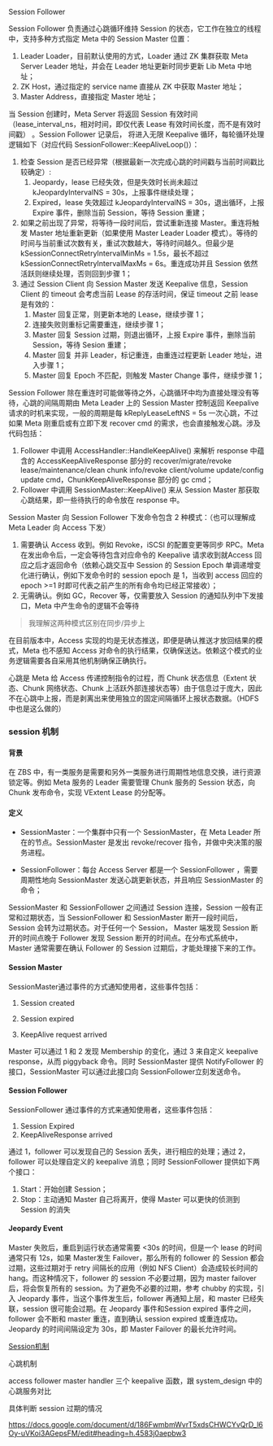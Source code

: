 Session Follower 

Session Follower 负责通过心跳循环维持 Session 的状态，它工作在独立的线程中，支持多种方式指定 Meta 中的 Session Master 位置：

1. Leader Loader，目前默认使用的方式，Loader 通过 ZK 集群获取 Meta Server Leader 地址，并会在 Leader 地址更新时同步更新 Lib Meta 中地址；
2. ZK Host，通过指定的 service name 直接从 ZK 中获取 Master 地址；
3. Master Address，直接指定 Master 地址；

当 Session 创建时，Meta Server 将返回 Session 有效时间（lease_interval_ns，相对时间，即仅代表 Lease 有效时间长度，而不是有效时间戳） 。Session Follower 记录后， 将进入无限 Keepalive 循环，每轮循环处理逻辑如下（对应代码 SessionFollower::KeepAliveLoop()）：

1. 检查 Session 是否已经异常（根据最新一次完成心跳的时间戳与当前时间戳比较确定）:
   1. Jeopardy，lease 已经失效，但是失效时长尚未超过 kJeopardyIntervalNS = 30s，上报事件继续处理；
   2. Expired，lease 失效超过 kJeopardyIntervalNS = 30s，退出循环，上报 Expire 事件，删除当前 Session，等待 Session 重建；
2. 如果之前出现了异常，将等待一段时间后，尝试重新连接 Master。重连将触发 Master 地址重新更新（如果使用 Master Leader Loader 模式）。等待的时间与当前重试次数有关，重试次数越大，等待时间越久。但最少是 kSessionConnectRetryIntervalMinMs = 1.5s，最长不超过 kSessionConnectRetryIntervalMaxMs = 6s。重连成功并且 Session 依然活跃则继续处理，否则回到步骤 1；
3. 通过 Session Client 向 Session Master 发送 Keepalive 信息，Session Client 的 timeout 会考虑当前 Lease 的存活时间，保证 timeout 之前 lease 是有效的：
   1. Master 回复正常，则更新本地的 Lease，继续步骤 1；
   2. 连接失败则重标记需要重连，继续步骤 1；
   3. Master 回复 Session 过期，则退出循环，上报 Expire 事件，删除当前 Session，等待 Sesion 重建；
   4. Master 回复 并非 Leader，标记重连，由重连过程更新 Leader 地址，进入步骤 1；
   5. Master 回复 Epoch 不匹配，则触发 Master Change 事件，继续步骤 1；

Session Follower 除在重连时可能做等待之外，心跳循环中均为直接处理没有等待，心跳的间隔周期由 Meta Leader 上的 Session Master 控制返回 Keepalive 请求的时机来实现，一般的周期是每 kReplyLeaseLeftNS = 5s 一次心跳，不过如果 Meta 刚重启或有立即下发 recover cmd 的需求，也会直接触发心跳。涉及代码包括：

1. Follower 中调用 AccessHandler::HandleKeepAlive() 来解析 response 中蕴含的 AccessKeepAliveResponse 部分的 recover/migrate/revoke lease/maintenance/clean chunk info/revoke client/volume update/config update cmd，ChunkKeepAliveResponse 部分的 gc cmd；
2. Follower 中调用 SessionMaster::KeepAlive() 来从 Session Master 那获取心跳结果，即一些待执行的命令放在 response 中。

Session Master 向 Session Follower 下发命令包含 2 种模式：（也可以理解成 Meta Leader 向 Access 下发）

1. 需要确认 Access 收到。例如 Revoke，iSCSI 的配置变更等同步 RPC。Meta 在发出命令后，一定会等待包含对应命令的 Keepalive 请求收到就Access 回应之后才返回命令（依赖心跳交互中 Session 的 Session Epoch 单调递增变化进行确认，例如下发命令时的 session epoch 是 1，当收到 access 回应的 epoch >=1 时即可代表之前产生的所有命令均已经正常接收）；
2. 无需确认。例如 GC，Recover 等，仅需要放入 Session 的通知队列中下发接口，Meta 中产生命令的逻辑不会等待

> 我理解这两种模式区别在同步/异步上

在目前版本中，Access 实现的均是无状态推送，即便是确认推送才放回结果的模式，Meta 也不感知 Access 对命令的执行结果，仅确保送达。依赖这个模式的业务逻辑需要各自采用其他机制确保正确执行。

心跳是 Meta 给 Access 传递控制指令的过程，而 Chunk 状态信息（Extent 状态、Chunk 网络状态、Chunk 上活跃外部连接状态等）由于信息过于庞大，因此不在心跳中上报，而是剥离出来使用独立的固定间隔循环上报状态数据。（HDFS 中也是这么做的）







### session 机制

#### 背景

在 ZBS 中，有一类服务是需要和另外一类服务进行周期性地信息交换，进行资源锁定等。例如 Meta 服务的 Leader 需要管理 Chunk 服务的 Session 状态，向 Chunk 发布命令，实现 VExtent Lease 的分配等。

#### 定义

* SessionMaster：一个集群中只有一个 SessionMaster，在 Meta Leader 所在的节点。SessionMaster 是发出 revoke/recover 指令，并做中央决策的服务进程。

* SessionFollower：每台 Access Server 都是一个 SessionFollower ，需要周期性地向 SessionMaster 发送心跳更新状态，并且响应 SessionMaster 的命令；

SessionMaster 和 SessionFollower 之间通过 Session 连接，Session 一般有正常和过期状态，当 SessionFollower 和 SessionMaster 断开一段时间后，Session 会转为过期状态。对于任何一个 Session， Master 端发现 Session 断开的时间点晚于 Follower 发现 Session 断开的时间点。在分布式系统中，Master 通常需要在确认 Follower 的 Session 过期后，才能处理接下来的工作。

#### Session Master

SessionMaster通过事件的方式通知使用者，这些事件包括：

1. Session created

2. Session expired

3. KeepAlive request arrived

Master 可以通过 1 和 2 发现 Membership 的变化，通过 3 来自定义 keepalive response，从而 piggyback 命令。同时 SessionMaster 提供 NotifyFollower 的接口，SessionMaster 可以通过此接口向 SessionFollower立刻发送命令。

#### Session Follower

SessionFollower 通过事件的方式来通知使用者，这些事件包括：

1. Session Expired
2. KeepAliveResponse arrived

通过 1，follower 可以发现自己的 Session 丢失，进行相应的处理；通过 2，follower 可以处理自定义的 keepalive 消息；同时 SessionFollower 提供如下两个接口：

1. Start：开始创建 Session；
2. Stop：主动通知 Master 自己将离开，使得 Master 可以更快的侦测到 Session 的消失

#### Jeopardy Event

Master 失败后，重启到运行状态通常需要 <30s 的时间，但是一个 lease 的时间通常只有 12s，如果 Master发生 Failover，那么所有的 follower 的 Session 都会过期，这些过期对于 retry 间隔长的应用（例如 NFS Client）会造成较长时间的 hang。而这种情况下，follower 的 session 不必要过期，因为 master failover 后，将会恢复所有的 session。为了避免不必要的过期，参考 chubby 的实现，引入 Jeopardy 事件，当这个事件发生后，follower 再通知上层，和 master 已经失联，session 很可能会过期。在 Jeopardy 事件和Session expired 事件之间，follower 会不断和 master 重连，直到确认 session expired 或重连成功。Jeopardy 的时间间隔设定为 30s，即 Master Failover 的最长允许时间。

[Session机制](https://docs.google.com/document/d/1S_j7mtCCWT9x7Il6RmAp89fPhWHTQTaL-Iva3NtGtjQ/edit)





心跳机制 

access follower master handler 三个 keepalive 函数，跟 system_design 中的心跳服务对比

具体判断 session 过期的情况

https://docs.google.com/document/d/186FwmbmWvrT5xdsCHWCYvQrD_l6Oy-uVKoi3AGepsFM/edit#heading=h.4583j0aepbw3
